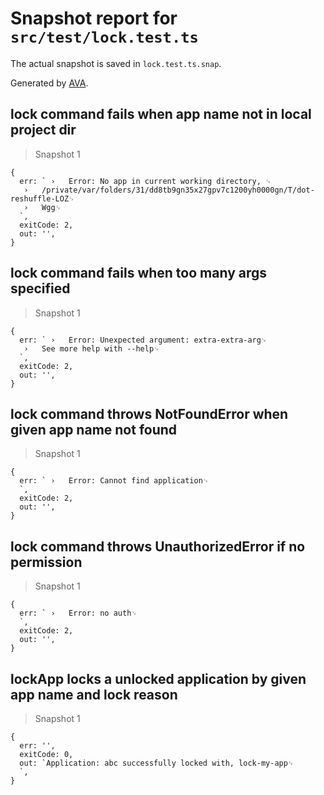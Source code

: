 # Snapshot report for `src/test/lock.test.ts`

The actual snapshot is saved in `lock.test.ts.snap`.

Generated by [AVA](https://ava.li).

## lock command fails when app name not in local project dir

> Snapshot 1

    {
      err: ` ›   Error: No app in current working directory, ␊
       ›   /private/var/folders/31/dd8tb9gn35x27gpv7c1200yh0000gn/T/dot-reshuffle-LOZ␊
       ›   Wgg␊
      `,
      exitCode: 2,
      out: '',
    }

## lock command fails when too many args specified

> Snapshot 1

    {
      err: ` ›   Error: Unexpected argument: extra-extra-arg␊
       ›   See more help with --help␊
      `,
      exitCode: 2,
      out: '',
    }

## lock command throws NotFoundError when given app name not found

> Snapshot 1

    {
      err: ` ›   Error: Cannot find application␊
      `,
      exitCode: 2,
      out: '',
    }

## lock command throws UnauthorizedError if no permission

> Snapshot 1

    {
      err: ` ›   Error: no auth␊
      `,
      exitCode: 2,
      out: '',
    }

## lockApp locks a unlocked application by given app name and lock reason

> Snapshot 1

    {
      err: '',
      exitCode: 0,
      out: `Application: abc successfully locked with, lock-my-app␊
      `,
    }
